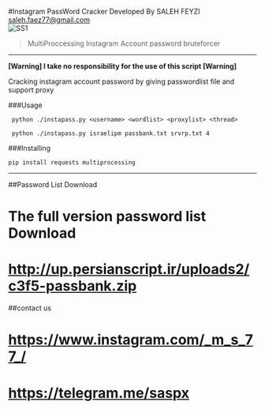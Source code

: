 #Instagram PassWord Cracker 
Developed By SALEH FEYZI
<br/>
saleh.faez77@gmail.com
<br/>
![SS1](http://s6.uplod.ir/i/00811/6i5b3tbzd64w.jpg)
> MultiProccessing Instagram Account password bruteforcer

***
**[Warning] I take no responsibility for the use of this script [Warning]**

Cracking instagram account password by giving passwordlist file and support proxy 

###Usage

``` python ./instapass.py <username> <wordlist> <proxylist> <thread>```

``` python ./instapass.py israelipm passbank.txt srvrp.txt 4```

###Installing

```pip install requests multiprocessing```

***

##Password List Download
# The full version password list Download
# http://up.persianscript.ir/uploads2/c3f5-passbank.zip

##contact us
# https://www.instagram.com/_m_s_77_/
# https://telegram.me/saspx
